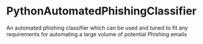 # PythonAutomatedPhishingClassifier
An automated phishing classifier which can be used and tuned to fit any requirements for automating a large volume of potential Phishing emails

